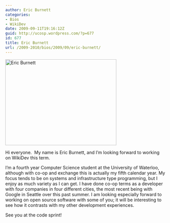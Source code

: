 ```yaml
---
author: Eric Burnett
categories:
- Bios
- WikiDev
date: 2009-09-11T19:16:12Z
guid: http://ucosp.wordpress.com/?p=677
id: 677
title: Eric Burnett
url: /2009-2010/bios/2009/09/eric-burnett/
---
```


<img class="size-full wp-image-678" title="Dubrovnik, Croatia" src="http://ucosp.files.wordpress.com/2009/09/eric-burnett.jpg" alt="Eric Burnett" width="350" height="272" srcset="http://ucosp.ca/wp-content/uploads/2009/09/eric-burnett.jpg 350w, http://ucosp.ca/wp-content/uploads/2009/09/eric-burnett-300x233.jpg 300w" sizes="(max-width: 350px) 100vw, 350px" />

Hi everyone.  My name is Eric Burnett, and I&#8217;m looking forward to working on WikiDev this term.

I&#8217;m a fourth year Computer Science student at the University of Waterloo, although with co-op and exchange this is actually my fifth calendar year. My focus tends to be on systems and infrastructure type programming, but I enjoy as much variety as I can get. I have done co-op terms as a developer with four companies in four different cities, the most recent being with Google in Seattle over this past summer. I am looking especially forward to working on open source software with some of you; it will be interesting to see how it contrasts with my other development experiences.

See you at the code sprint!